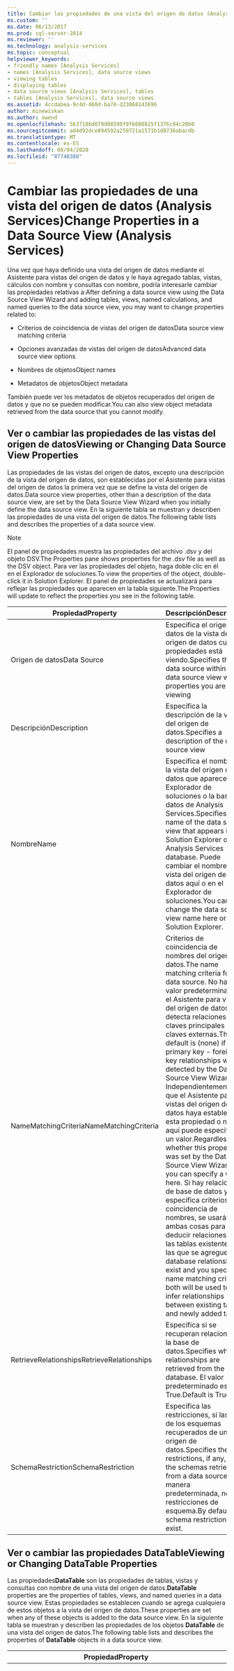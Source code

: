 ```yaml
---
title: Cambiar las propiedades de una vista del origen de datos (Analysis Services) | Microsoft Docs
ms.custom: ''
ms.date: 06/13/2017
ms.prod: sql-server-2014
ms.reviewer: ''
ms.technology: analysis-services
ms.topic: conceptual
helpviewer_keywords:
- friendly names [Analysis Services]
- names [Analysis Services], data source views
- viewing tables
- displaying tables
- data source views [Analysis Services], tables
- tables [Analysis Services], data source views
ms.assetid: 4ccdabea-9c4d-460d-ba78-d23068143696
author: minewiskan
ms.author: owend
ms.openlocfilehash: 5637186d079d08590f9f6080825f1376c94c20b0
ms.sourcegitcommit: ad4d92dce894592a259721a1571b1d8736abacdb
ms.translationtype: MT
ms.contentlocale: es-ES
ms.lasthandoff: 08/04/2020
ms.locfileid: "87748380"
---
```

# <a name="change-properties-in-a-data-source-view-analysis-services"></a><span data-ttu-id="7108f-102">Cambiar las propiedades de una vista del origen de datos (Analysis Services)</span><span class="sxs-lookup"><span data-stu-id="7108f-102">Change Properties in a Data Source View (Analysis Services)</span></span>
  <span data-ttu-id="7108f-103">Una vez que haya definido una vista del origen de datos mediante el Asistente para vistas del origen de datos y le haya agregado tablas, vistas, cálculos con nombre y consultas con nombre, podría interesarle cambiar las propiedades relativas a:</span><span class="sxs-lookup"><span data-stu-id="7108f-103">After defining a data source view using the Data Source View Wizard and adding tables, views, named calculations, and named queries to the data source view, you may want to change properties related to:</span></span>  
  
-   <span data-ttu-id="7108f-104">Criterios de coincidencia de vistas del origen de datos</span><span class="sxs-lookup"><span data-stu-id="7108f-104">Data source view matching criteria</span></span>  
  
-   <span data-ttu-id="7108f-105">Opciones avanzadas de vistas del origen de datos</span><span class="sxs-lookup"><span data-stu-id="7108f-105">Advanced data source view options</span></span>  
  
-   <span data-ttu-id="7108f-106">Nombres de objetos</span><span class="sxs-lookup"><span data-stu-id="7108f-106">Object names</span></span>  
  
-   <span data-ttu-id="7108f-107">Metadatos de objetos</span><span class="sxs-lookup"><span data-stu-id="7108f-107">Object metadata</span></span>  
  
 <span data-ttu-id="7108f-108">También puede ver los metadatos de objetos recuperados del origen de datos y que no se pueden modificar.</span><span class="sxs-lookup"><span data-stu-id="7108f-108">You can also view object metadata retrieved from the data source that you cannot modify.</span></span>  
  
## <a name="viewing-or-changing-data-source-view-properties"></a><span data-ttu-id="7108f-109">Ver o cambiar las propiedades de las vistas del origen de datos</span><span class="sxs-lookup"><span data-stu-id="7108f-109">Viewing or Changing Data Source View Properties</span></span>  
 <span data-ttu-id="7108f-110">Las propiedades de las vistas del origen de datos, excepto una descripción de la vista del origen de datos, son establecidas por el Asistente para vistas del origen de datos la primera vez que se define la vista del origen de datos.</span><span class="sxs-lookup"><span data-stu-id="7108f-110">Data source view properties, other than a description of the data source view, are set by the Data Source View Wizard when you initially define the data source view.</span></span> <span data-ttu-id="7108f-111">En la siguiente tabla se muestran y describen las propiedades de una vista del origen de datos.</span><span class="sxs-lookup"><span data-stu-id="7108f-111">The following table lists and describes the properties of a data source view.</span></span>  
  
> [!NOTE]  
>  <span data-ttu-id="7108f-112">El panel de propiedades muestra las propiedades del archivo .dsv y del objeto DSV.</span><span class="sxs-lookup"><span data-stu-id="7108f-112">The Properties pane shows properties for the .dsv file as well as the DSV object.</span></span> <span data-ttu-id="7108f-113">Para ver las propiedades del objeto, haga doble clic en él en el Explorador de soluciones.</span><span class="sxs-lookup"><span data-stu-id="7108f-113">To view the properties of the object, double-click it in Solution Explorer.</span></span> <span data-ttu-id="7108f-114">El panel de propiedades se actualizará para reflejar las propiedades que aparecen en la tabla siguiente.</span><span class="sxs-lookup"><span data-stu-id="7108f-114">The Properties will update to reflect the properties you see in the following table.</span></span>  
  
|<span data-ttu-id="7108f-115">Propiedad</span><span class="sxs-lookup"><span data-stu-id="7108f-115">Property</span></span>|<span data-ttu-id="7108f-116">Descripción</span><span class="sxs-lookup"><span data-stu-id="7108f-116">Description</span></span>|  
|--------------|-----------------|  
|<span data-ttu-id="7108f-117">Origen de datos</span><span class="sxs-lookup"><span data-stu-id="7108f-117">Data Source</span></span>|<span data-ttu-id="7108f-118">Especifica el origen de datos de la vista del origen de datos cuyas propiedades está viendo.</span><span class="sxs-lookup"><span data-stu-id="7108f-118">Specifies the data source within the data source view whose properties you are viewing</span></span>|  
|<span data-ttu-id="7108f-119">Descripción</span><span class="sxs-lookup"><span data-stu-id="7108f-119">Description</span></span>|<span data-ttu-id="7108f-120">Especifica la descripción de la vista del origen de datos.</span><span class="sxs-lookup"><span data-stu-id="7108f-120">Specifies a description of the data source view</span></span>|  
|<span data-ttu-id="7108f-121">Nombre</span><span class="sxs-lookup"><span data-stu-id="7108f-121">Name</span></span>|<span data-ttu-id="7108f-122">Especifica el nombre de la vista del origen de datos que aparece en el Explorador de soluciones o la base de datos de Analysis Services.</span><span class="sxs-lookup"><span data-stu-id="7108f-122">Specifies the name of the data source view that appears in Solution Explorer or the Analysis Services database.</span></span> <span data-ttu-id="7108f-123">Puede cambiar el nombre de la vista del origen de datos aquí o en el Explorador de soluciones.</span><span class="sxs-lookup"><span data-stu-id="7108f-123">You can change the data source view name here or in Solution Explorer.</span></span>|  
|<span data-ttu-id="7108f-124">NameMatchingCriteria</span><span class="sxs-lookup"><span data-stu-id="7108f-124">NameMatchingCriteria</span></span>|<span data-ttu-id="7108f-125">Criterios de coincidencia de nombres del origen de datos.</span><span class="sxs-lookup"><span data-stu-id="7108f-125">The name matching criteria for the data source.</span></span> <span data-ttu-id="7108f-126">No hay valor predeterminado si el Asistente para vistas del origen de datos detecta relaciones entre claves principales y claves externas.</span><span class="sxs-lookup"><span data-stu-id="7108f-126">The default is (none) if primary key - foreign key relationships were detected by the Data Source View Wizard.</span></span> <span data-ttu-id="7108f-127">Independientemente de que el Asistente para vistas del origen de datos haya establecido esta propiedad o no, aquí puede especificar un valor.</span><span class="sxs-lookup"><span data-stu-id="7108f-127">Regardless of whether this property was set by the Data Source View Wizard, you can specify a value here.</span></span> <span data-ttu-id="7108f-128">Si hay relaciones de base de datos y especifica criterios de coincidencia de nombres, se usarán ambas cosas para deducir relaciones entre las tablas existentes y las que se agreguen.</span><span class="sxs-lookup"><span data-stu-id="7108f-128">If database relationships exist and you specify name matching criteria, both will be used to infer relationships between existing tables and newly added tables.</span></span>|  
|<span data-ttu-id="7108f-129">RetrieveRelationships</span><span class="sxs-lookup"><span data-stu-id="7108f-129">RetrieveRelationships</span></span>|<span data-ttu-id="7108f-130">Especifica si se recuperan relaciones de la base de datos.</span><span class="sxs-lookup"><span data-stu-id="7108f-130">Specifies whether relationships are retrieved from the database.</span></span> <span data-ttu-id="7108f-131">El valor predeterminado es True.</span><span class="sxs-lookup"><span data-stu-id="7108f-131">Default is True.</span></span>|  
|<span data-ttu-id="7108f-132">SchemaRestriction</span><span class="sxs-lookup"><span data-stu-id="7108f-132">SchemaRestriction</span></span>|<span data-ttu-id="7108f-133">Especifica las restricciones, si las hay, de los esquemas recuperados de un origen de datos.</span><span class="sxs-lookup"><span data-stu-id="7108f-133">Specifies the restrictions, if any, on the schemas retrieved from a data source.</span></span> <span data-ttu-id="7108f-134">De manera predeterminada, no hay restricciones de esquema.</span><span class="sxs-lookup"><span data-stu-id="7108f-134">By default, no schema restrictions exist.</span></span>|  
  
## <a name="viewing-or-changing-datatable-properties"></a><span data-ttu-id="7108f-135">Ver o cambiar las propiedades DataTable</span><span class="sxs-lookup"><span data-stu-id="7108f-135">Viewing or Changing DataTable Properties</span></span>  
 <span data-ttu-id="7108f-136">Las propiedades**DataTable** son las propiedades de tablas, vistas y consultas con nombre de una vista del origen de datos.</span><span class="sxs-lookup"><span data-stu-id="7108f-136">**DataTable** properties are the properties of tables, views, and named queries in a data source view.</span></span> <span data-ttu-id="7108f-137">Estas propiedades se establecen cuando se agrega cualquiera de estos objetos a la vista del origen de datos.</span><span class="sxs-lookup"><span data-stu-id="7108f-137">These properties are set when any of these objects is added to the data source view.</span></span> <span data-ttu-id="7108f-138">En la siguiente tabla se muestran y describen las propiedades de los objetos **DataTable** de una vista del origen de datos.</span><span class="sxs-lookup"><span data-stu-id="7108f-138">The following table lists and describes the properties of **DataTable** objects in a data source view.</span></span>  
  
|<span data-ttu-id="7108f-139">Propiedad</span><span class="sxs-lookup"><span data-stu-id="7108f-139">Property</span></span>|<span data-ttu-id="7108f-140">Descripción</span><span class="sxs-lookup"><span data-stu-id="7108f-140">Description</span></span>|  
|--------------|-----------------|  
|<span data-ttu-id="7108f-141">AllowChangesDuringGeneration</span><span class="sxs-lookup"><span data-stu-id="7108f-141">AllowChangesDuringGeneration</span></span>|<span data-ttu-id="7108f-142">Especifica si el Asistente para generar esquemas tiene permiso para sobrescribir una tabla de la vista del origen de datos cuando se vuelve a generar.</span><span class="sxs-lookup"><span data-stu-id="7108f-142">Specifies whether the Schema Generation Wizard has permission to overwrite a data source view table during regeneration.</span></span> <span data-ttu-id="7108f-143">Está propiedad solo está presente en las tablas generadas inicialmente por el Asistente para generar esquemas.</span><span class="sxs-lookup"><span data-stu-id="7108f-143">This property will only exist on tables initially generated by the Schema Generation Wizard.</span></span> <span data-ttu-id="7108f-144">Para obtener más información, vea [Descripción de la generación incremental](understanding-incremental-generation.md).</span><span class="sxs-lookup"><span data-stu-id="7108f-144">For more information, see [Understanding Incremental Generation](understanding-incremental-generation.md).</span></span>|  
|<span data-ttu-id="7108f-145">DataSource</span><span class="sxs-lookup"><span data-stu-id="7108f-145">DataSource</span></span>|<span data-ttu-id="7108f-146">Especifica el origen de datos para el objeto.</span><span class="sxs-lookup"><span data-stu-id="7108f-146">Specifies the data source for the object.</span></span> <span data-ttu-id="7108f-147">Esta propiedad no se puede editar.</span><span class="sxs-lookup"><span data-stu-id="7108f-147">You cannot edit this property.</span></span>|  
|<span data-ttu-id="7108f-148">Descripción</span><span class="sxs-lookup"><span data-stu-id="7108f-148">Description</span></span>|<span data-ttu-id="7108f-149">Especifica la descripción de la tabla, vista o consulta con nombre.</span><span class="sxs-lookup"><span data-stu-id="7108f-149">Specifies the description for the table, view or named query.</span></span> <span data-ttu-id="7108f-150">Si la tabla o vista de la base de datos subyacente tenía una descripción almacenada como propiedad extendida, se muestra este valor.</span><span class="sxs-lookup"><span data-stu-id="7108f-150">If the underlying database table or view had a description stored as an extended property, this value appears.</span></span> <span data-ttu-id="7108f-151">Esta propiedad se puede editar.</span><span class="sxs-lookup"><span data-stu-id="7108f-151">You can edit this property.</span></span>|  
|<span data-ttu-id="7108f-152">FriendlyName</span><span class="sxs-lookup"><span data-stu-id="7108f-152">FriendlyName</span></span>|<span data-ttu-id="7108f-153">Especifica un nombre para la tabla o vista que es significativo para los usuarios o tiene relación con el asunto.</span><span class="sxs-lookup"><span data-stu-id="7108f-153">Specifies a name for the table or view that is easier for users to understand or more relevant to the subject area.</span></span> <span data-ttu-id="7108f-154">De manera predeterminada, la propiedad **FriendlyName** de una tabla o vista es igual que la propiedad **Name** de la misma.</span><span class="sxs-lookup"><span data-stu-id="7108f-154">By default, the **FriendlyName** property of a table or view is the same as the **Name** property of the table or view.</span></span> <span data-ttu-id="7108f-155">La propiedad **FriendlyName** es utilizada por los objetos de minería de datos y OLAP al definir nombres de objeto basados en tablas o vistas.</span><span class="sxs-lookup"><span data-stu-id="7108f-155">The **FriendlyName** property is used by OLAP and data mining objects when defining object names based on tables or views.</span></span> <span data-ttu-id="7108f-156">Esta propiedad se puede editar.</span><span class="sxs-lookup"><span data-stu-id="7108f-156">You can edit this property.</span></span>|  
|<span data-ttu-id="7108f-157">Nombre</span><span class="sxs-lookup"><span data-stu-id="7108f-157">Name</span></span>|<span data-ttu-id="7108f-158">Especifica el nombre de la tabla o vista subyacente, o el nombre de la consulta con nombre.</span><span class="sxs-lookup"><span data-stu-id="7108f-158">Specifies the name of the underlying table or view, or the name of the named query.</span></span> <span data-ttu-id="7108f-159">La propiedad **Name** es utilizada por los objetos de minería de datos y OLAP al definir nombres de objeto basados en consultas con nombre.</span><span class="sxs-lookup"><span data-stu-id="7108f-159">The **Name** property is used by OLAP and data mining objects when defining object names based on named queries.</span></span> <span data-ttu-id="7108f-160">Esta propiedad solo se puede editar para las consultas con nombre.</span><span class="sxs-lookup"><span data-stu-id="7108f-160">This property is only editable for named queries.</span></span>|  
|<span data-ttu-id="7108f-161">QueryDefinition</span><span class="sxs-lookup"><span data-stu-id="7108f-161">QueryDefinition</span></span>|<span data-ttu-id="7108f-162">Especifica la definición de la consulta con nombre.</span><span class="sxs-lookup"><span data-stu-id="7108f-162">Specifies the named query definition.</span></span> <span data-ttu-id="7108f-163">Esta propiedad solo se puede aplicar a las consultas con nombre y no se puede editar directamente.</span><span class="sxs-lookup"><span data-stu-id="7108f-163">This property is only applicable to named queries and is not directly editable.</span></span> <span data-ttu-id="7108f-164">Para editar esta propiedad, se edita la propia consulta con nombre.</span><span class="sxs-lookup"><span data-stu-id="7108f-164">To edit this property, you edit the named query itself.</span></span>|  
|<span data-ttu-id="7108f-165">Schema</span><span class="sxs-lookup"><span data-stu-id="7108f-165">Schema</span></span>|<span data-ttu-id="7108f-166">Especifica el esquema de la base de datos aplicable a la tabla, vista o consulta con nombre.</span><span class="sxs-lookup"><span data-stu-id="7108f-166">Specify the database schema applicable to the table, view or named query.</span></span> <span data-ttu-id="7108f-167">Esta propiedad no se puede editar.</span><span class="sxs-lookup"><span data-stu-id="7108f-167">This property is not editable.</span></span>|  
|<span data-ttu-id="7108f-168">TableType</span><span class="sxs-lookup"><span data-stu-id="7108f-168">TableType</span></span>|<span data-ttu-id="7108f-169">Especifica el tipo de tabla de la tabla, vista o consulta con nombre.</span><span class="sxs-lookup"><span data-stu-id="7108f-169">Specifies the type of table for the table, view or named query.</span></span> <span data-ttu-id="7108f-170">Esta propiedad no se puede editar.</span><span class="sxs-lookup"><span data-stu-id="7108f-170">This property is not editable.</span></span>|  
  
## <a name="viewing-or-changing-datacolumn-properties"></a><span data-ttu-id="7108f-171">Ver o cambiar las propiedades DataColumn</span><span class="sxs-lookup"><span data-stu-id="7108f-171">Viewing or Changing DataColumn Properties</span></span>  
 <span data-ttu-id="7108f-172">Las propiedades**DataColumn** son las propiedades de las columnas de las tablas, vistas y consultas con nombre de una vista del origen de datos.</span><span class="sxs-lookup"><span data-stu-id="7108f-172">**DataColumn** properties are the properties of columns in tables, views, and named queries in a data source view.</span></span> <span data-ttu-id="7108f-173">Estas propiedades se establecen cuando se agrega cualquiera de estos objetos a la vista del origen de datos, ya sea desde la tabla o vista subyacente, desde una consulta con nombre o tal como las define un cálculo con nombre.</span><span class="sxs-lookup"><span data-stu-id="7108f-173">These properties are set when any of these objects is added to the data source view, either from the underlying table or view, from a named query, or as defined by a named calculation.</span></span> <span data-ttu-id="7108f-174">En la siguiente tabla se muestran y describen las propiedades de los objetos **DataColumn** de una vista del origen de datos.</span><span class="sxs-lookup"><span data-stu-id="7108f-174">The following table lists and describes the properties of **DataColumn** objects in a data source view.</span></span>  
  
|<span data-ttu-id="7108f-175">Propiedad</span><span class="sxs-lookup"><span data-stu-id="7108f-175">Property</span></span>|<span data-ttu-id="7108f-176">Descripción</span><span class="sxs-lookup"><span data-stu-id="7108f-176">Description</span></span>|  
|--------------|-----------------|  
|<span data-ttu-id="7108f-177">AllowNull</span><span class="sxs-lookup"><span data-stu-id="7108f-177">AllowNull</span></span>|<span data-ttu-id="7108f-178">Especifica la propiedad de nulabilidad de la columna en función de la columna de la tabla subyacente, el valor o la consulta con nombre.</span><span class="sxs-lookup"><span data-stu-id="7108f-178">Specifies the nullability property of the column based on the column in the underlying table, value or named query.</span></span> <span data-ttu-id="7108f-179">Esta propiedad no se puede editar.</span><span class="sxs-lookup"><span data-stu-id="7108f-179">This property is not editable.</span></span>|  
|<span data-ttu-id="7108f-180">DataType</span><span class="sxs-lookup"><span data-stu-id="7108f-180">DataType</span></span>|<span data-ttu-id="7108f-181">Especifica el tipo de datos de la columna en función de la columna de la tabla subyacente, el valor o la consulta con nombre.</span><span class="sxs-lookup"><span data-stu-id="7108f-181">Specifies the data type of the column based on the column in the underlying table, value or named query.</span></span> <span data-ttu-id="7108f-182">Esta propiedad no se puede editar directamente.</span><span class="sxs-lookup"><span data-stu-id="7108f-182">This property is not directly editable.</span></span> <span data-ttu-id="7108f-183">Sin embargo, si tiene que cambiar el tipo de datos de una columna de una tabla o vista, reemplace la tabla por una consulta con nombre que convierta la columna al tipo de datos deseado.</span><span class="sxs-lookup"><span data-stu-id="7108f-183">However, if you need to change the data type of a column from a table or view, replace the table with a named query that converts the column to the desired data type.</span></span>|  
|<span data-ttu-id="7108f-184">DateTimeMode</span><span class="sxs-lookup"><span data-stu-id="7108f-184">DateTimeMode</span></span>|<span data-ttu-id="7108f-185">Especifica el formato de serialización de fechas para las columnas **DateTime** .</span><span class="sxs-lookup"><span data-stu-id="7108f-185">Specifies the date serialization format for **DateTime** columns.</span></span> <span data-ttu-id="7108f-186">El valor predeterminado es **UnspecifiedLocal**.</span><span class="sxs-lookup"><span data-stu-id="7108f-186">The default value is **UnspecifiedLocal**.</span></span> <span data-ttu-id="7108f-187">Esta propiedad se puede editar.</span><span class="sxs-lookup"><span data-stu-id="7108f-187">This property is editable.</span></span>|  
|<span data-ttu-id="7108f-188">Descripción</span><span class="sxs-lookup"><span data-stu-id="7108f-188">Description</span></span>|<span data-ttu-id="7108f-189">Especifica la descripción de la columna.</span><span class="sxs-lookup"><span data-stu-id="7108f-189">Specifies the description for the column.</span></span> <span data-ttu-id="7108f-190">Si la columna de la base de datos subyacente tenía una descripción almacenada como propiedad extendida, se muestra este valor.</span><span class="sxs-lookup"><span data-stu-id="7108f-190">If the underlying database column had a description stored as an extended property, this value appears.</span></span> <span data-ttu-id="7108f-191">Esta propiedad se puede editar.</span><span class="sxs-lookup"><span data-stu-id="7108f-191">You can edit this property.</span></span>|  
|<span data-ttu-id="7108f-192">FriendlyName</span><span class="sxs-lookup"><span data-stu-id="7108f-192">FriendlyName</span></span>|<span data-ttu-id="7108f-193">Especifica el nombre para una columna de una tabla o vista que es significativo para los usuarios o tiene relación con el asunto.</span><span class="sxs-lookup"><span data-stu-id="7108f-193">Specifies the name for a column from a table or view that is easier for users to understand or more relevant to the subject area.</span></span> <span data-ttu-id="7108f-194">De manera predeterminada, la propiedad **FriendlyName** de una columna de una tabla o vista es igual que la propiedad **Name** de la columna.</span><span class="sxs-lookup"><span data-stu-id="7108f-194">By default, the **FriendlyName** property of a column from a table or view is the same as the **Name** property of the column.</span></span> <span data-ttu-id="7108f-195">La propiedad **FriendlyName** es utilizada por los objetos de minería de datos y OLAP al definir atributos basados en columnas de tablas o vistas.</span><span class="sxs-lookup"><span data-stu-id="7108f-195">The **FriendlyName** property is used by OLAP and data mining objects when defining attributes based on columns from tables or views.</span></span> <span data-ttu-id="7108f-196">Esta propiedad se puede editar.</span><span class="sxs-lookup"><span data-stu-id="7108f-196">You can edit this property.</span></span>|  
|<span data-ttu-id="7108f-197">Length</span><span class="sxs-lookup"><span data-stu-id="7108f-197">Length</span></span>|<span data-ttu-id="7108f-198">Especifica la longitud máxima de la columna, en función de los datos de la columna de la tabla o vista subyacente.</span><span class="sxs-lookup"><span data-stu-id="7108f-198">Specifies the maximum length of the column, based on the data in the column in the underlying table or view.</span></span>|  
|<span data-ttu-id="7108f-199">Nombre</span><span class="sxs-lookup"><span data-stu-id="7108f-199">Name</span></span>|<span data-ttu-id="7108f-200">Especifica el nombre de la columna subyacente, o el nombre del cálculo con nombre.</span><span class="sxs-lookup"><span data-stu-id="7108f-200">Specifies the name of the underlying column, or the name of the named calculation.</span></span> <span data-ttu-id="7108f-201">La propiedad **Name** la usan los objetos de minería de datos y OLAP al definir atributos basados en cálculos con nombre.</span><span class="sxs-lookup"><span data-stu-id="7108f-201">The **Name** property is used by OLAP and data mining objects when defining attributes based on named calculations.</span></span> <span data-ttu-id="7108f-202">Esta propiedad solo se puede editar para los cálculos con nombre.</span><span class="sxs-lookup"><span data-stu-id="7108f-202">This property is only editable for named calculations.</span></span>|  
  
## <a name="see-also"></a><span data-ttu-id="7108f-203">Consulte también</span><span class="sxs-lookup"><span data-stu-id="7108f-203">See Also</span></span>  
 <span data-ttu-id="7108f-204">[Vistas del origen de datos en modelos multidimensionales](data-source-views-in-multidimensional-models.md) </span><span class="sxs-lookup"><span data-stu-id="7108f-204">[Data Source Views in Multidimensional Models](data-source-views-in-multidimensional-models.md) </span></span>  
 [<span data-ttu-id="7108f-205">Trabajar con diagramas en el Diseñador de vistas del origen de datos &#40;Analysis Services&#41;</span><span class="sxs-lookup"><span data-stu-id="7108f-205">Work with Diagrams in Data Source View Designer &#40;Analysis Services&#41;</span></span>](work-with-diagrams-in-data-source-view-designer-analysis-services.md)  
  
  
